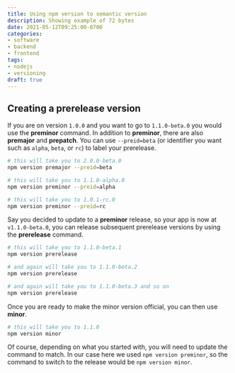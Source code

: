 ```yaml
---
title: Using npm version to semantic version
description: Showing example of 72 bytes
date: 2021-05-12T09:25:00-0700
categories:
- software
- backend
- frontend
tags:
- nodejs
- versioning
draft: true
---
```


## Creating a prerelease version

If you are on version `1.0.0` and you want to go to `1.1.0-beta.0` you would use the **preminor** command. In addition to **preminor**, there are also **premajor** and **prepatch**. You can use `--preid=beta` (or identifier you want such as `alpha`, `beta`, or `rc`) to label your prerelease.

```bash
# this will take you to 2.0.0-beta.0
npm version premajor --preid=beta

# this will take you to 1.1.0-alpha.0
npm version preminor --preid=alpha

# this will take you to 1.0.1-rc.0
npm version preminor --preid=rc
```

Say you decided to update to a **preminor** release, so your app is now at `v1.1.0-beta.0`, you can release subsequent prerelease versions by using the **prerelease** command.

```bash
# this will take you to 1.1.0-beta.1
npm version prerelease

# and again will take you to 1.1.0-beta.2
npm version prerelease

# and again will take you to 1.1.0-beta.3 and so on
npm version prerelease
```

Once you are ready to make the minor version official, you can then use **minor**.

```bash
# this will take you to 1.1.0
npm version minor
```

Of course, depending on what you started with, you will need to update the command to match. In our case here we used `npm version preminor`, so the command to switch to the release would be `npm version minor`.

